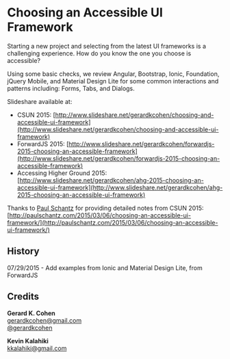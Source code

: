 # Choosing an Accessible UI Framework

Starting a new project and selecting from the latest UI frameworks is a challenging experience. How do you know the one you choose is accessible? 

Using some basic checks, we review Angular, Bootstrap, Ionic, Foundation, jQuery Mobile, and Material Design Lite for some common interactions and patterns including: Forms, Tabs, and Dialogs.


Slideshare available at:
* CSUN 2015: [http://www.slideshare.net/gerardkcohen/choosing-and-accessible-ui-framework](http://www.slideshare.net/gerardkcohen/choosing-and-accessible-ui-framework)
* ForwardJS 2015: [http://www.slideshare.net/gerardkcohen/forwardjs-2015-choosing-an-accessible-framework](http://www.slideshare.net/gerardkcohen/forwardjs-2015-choosing-an-accessible-framework)
* Accessing Higher Ground 2015: [http://www.slideshare.net/gerardkcohen/ahg-2015-choosing-an-accessible-ui-framework](http://www.slideshare.net/gerardkcohen/ahg-2015-choosing-an-accessible-ui-framework)

Thanks to [Paul Schantz](https://twitter.com/paulschantz) for providing detailed notes from CSUN 2015:  [http://paulschantz.com/2015/03/06/choosing-an-accessible-ui-framework/](http://paulschantz.com/2015/03/06/choosing-an-accessible-ui-framework/)

## History
07/29/2015 - Add examples from Ionic and Material Design Lite, from ForwardJS


## Credits

**Gerard K. Cohen**  
gerardkcohen@gmail.com  
[@gerardkcohen](http://www.twitter.com/gerardkcohen)

**Kevin Kalahiki**  
kkalahiki@gmail.com
